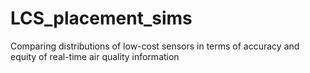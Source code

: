 # LCS_placement_sims
Comparing distributions of low-cost sensors in terms of accuracy and equity of real-time air quality information
